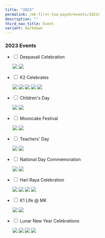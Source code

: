 ```yaml
---
title: "2023"
permalink: /mk-first-toa-payoh/events/2023/
description: ""
third_nav_title: Event
variant: markdown
---
```

### 2023 Events

<ul class="jekyllcodex_accordion">
	<li>
    <input id="accordion9" type="checkbox">
    <label for="accordion9">Deepavali Celebration</label>
    <div>
			<p><img src="/images/MK%40First%20Toa%20Payoh/Events/2023/Deepavali_Celebration_Slide1.JPG">
				<img src="/images/MK%40First%20Toa%20Payoh/Events/2023/Deepavali_Celebration_Slide2.JPG">
</p>
    </div>
	</li>   
	<li>
    <input id="accordion8" type="checkbox">
    <label for="accordion8">K2 Celebrates</label>
    <div>
			<p><img src="/images/MK%40First%20Toa%20Payoh/Events/2023/K2_Celebrates_Slide1.JPG">
				<img src="/images/MK%40First%20Toa%20Payoh/Events/2023/K2_Celebrates_Slide2.JPG">
				<img src="/images/MK%40First%20Toa%20Payoh/Events/2023/K2_Celebrates_Slide3.JPG">
				<img src="/images/MK%40First%20Toa%20Payoh/Events/2023/K2_Celebrates_Slide4.JPG">
				<img src="/images/MK%40First%20Toa%20Payoh/Events/2023/K2_Celebrates_Slide5.JPG">
</p>
    </div>
	</li>   
	   <li>
    <input id="accordion7" type="checkbox">
    <label for="accordion7">Children's Day</label>
    <div>
			<p><img src="/images/MK%40First%20Toa%20Payoh/Events/2023/Children_s_Day_Slide1.JPG">
				<img src="/images/MK%40First%20Toa%20Payoh/Events/2023/Children_s_Day_Slide2JPG">
</p>
    </div>
	</li>   
	   <li>
    <input id="accordion6" type="checkbox">
    <label for="accordion6">Mooncake Festival</label>
    <div>
			<p><img src="/images/MK%40First%20Toa%20Payoh/Events/2023/Mooncake_Festival__2023_Slide1.JPG">
<img src="/images/MK%40First%20Toa%20Payoh/Events/2023/Mooncake_Festival__2023_Slide2.JPG">
</p>
    </div>
	</li>   
   <li>
    <input id="accordion5" type="checkbox">
    <label for="accordion5">Teachers' Day</label>
    <div>
			<p><img src="/images/MK%40First%20Toa%20Payoh/Events/2023/Teachers%20Day%202023/teachers%20day%202023%20write-up_page_1.jpg">
<img src="/images/MK%40First%20Toa%20Payoh/Events/2023/Teachers%20Day%202023/teachers%20day%202023%20write-up_page_2.jpg">
</p>
    </div>
	</li>   
	<li>
    <input id="accordion4" type="checkbox">
    <label for="accordion4">National Day Commemoration</label>
    <div>
			<p><img src="/images/MK%40First%20Toa%20Payoh/Events/2023/National%20Day%20Website%202023/national%20day%20website%202023%20(edited%20by%20p)_page_1.jpg">
<img src="/images/MK%40First%20Toa%20Payoh/Events/2023/National%20Day%20Website%202023/national%20day%20website%202023%20(edited%20by%20p)_page_2.jpg">
</p>
    </div>
	</li>  <li>
    <input id="accordion3" type="checkbox">
    <label for="accordion3">Hari Raya Celebration</label>
    <div>
			<p><img src="/images/MK@First%20Toa%20Payoh/Events/2023/Hari%20Raya/slide1.JPG">
<img src="/images/MK@First%20Toa%20Payoh/Events/2023/Hari%20Raya/slide2.JPG">
<img src="/images/MK@First%20Toa%20Payoh/Events/2023/Hari%20Raya/slide3.JPG">
<img src="/images/MK@First%20Toa%20Payoh/Events/2023/Hari%20Raya/slide4.JPG"></p>
    </div>
	</li>  
  <li>
    <input id="accordion2" type="checkbox">
    <label for="accordion2">K1 Life @ MK </label>
    <div>
		<p>	<img src="/images/MK%40First%20Toa%20Payoh/Events/2023/K1%20Life%20at%20MK/slide1.JPG">
<img src="/images/MK%40First%20Toa%20Payoh/Events/2023/K1%20Life%20at%20MK/slide2.JPG">
</p>

</div>
  </li>
  <li>
    <input id="accordion1" type="checkbox">
    <label for="accordion1">Lunar New Year Celebrations</label>
    <div>
      <p>
        <img src="/images/MK%40First%20Toa%20Payoh/Events/2023/CNY/website%20sharing_%202023%20cny%20_page_1.jpg">
<img src="/images/MK%40First%20Toa%20Payoh/Events/2023/CNY/website%20sharing_%202023%20cny%20_page_2.jpg">
<img src="/images/MK%40First%20Toa%20Payoh/Events/2023/CNY/website%20sharing_%202023%20cny%20_page_3.jpg">
<img src="/images/MK%40First%20Toa%20Payoh/Events/2023/CNY/website%20sharing_%202023%20cny%20_page_4.jpg"></p>
    </div>
  </li>
</ul>